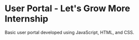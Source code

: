 # User Portal - Let's Grow More Internship

Basic user portal developed using JavaScript, HTML, and CSS.
